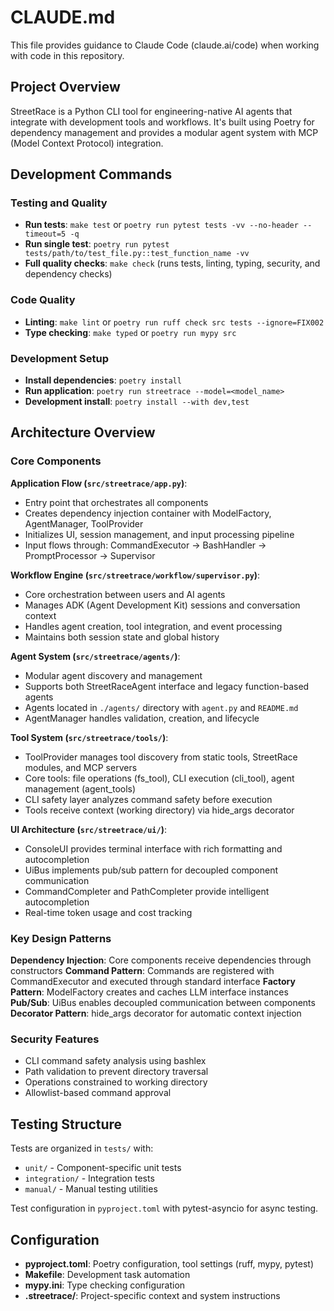 # CLAUDE.md

This file provides guidance to Claude Code (claude.ai/code) when working with code in this repository.

## Project Overview

StreetRace is a Python CLI tool for engineering-native AI agents that integrate with development tools and workflows. It's built using Poetry for dependency management and provides a modular agent system with MCP (Model Context Protocol) integration.

## Development Commands

### Testing and Quality
- **Run tests**: `make test` or `poetry run pytest tests -vv --no-header --timeout=5 -q`
- **Run single test**: `poetry run pytest tests/path/to/test_file.py::test_function_name -vv`
- **Full quality checks**: `make check` (runs tests, linting, typing, security, and dependency checks)

### Code Quality
- **Linting**: `make lint` or `poetry run ruff check src tests --ignore=FIX002`
- **Type checking**: `make typed` or `poetry run mypy src`

### Development Setup
- **Install dependencies**: `poetry install`
- **Run application**: `poetry run streetrace --model=<model_name>`
- **Development install**: `poetry install --with dev,test`

## Architecture Overview

### Core Components

**Application Flow (`src/streetrace/app.py`)**:
- Entry point that orchestrates all components
- Creates dependency injection container with ModelFactory, AgentManager, ToolProvider
- Initializes UI, session management, and input processing pipeline
- Input flows through: CommandExecutor → BashHandler → PromptProcessor → Supervisor

**Workflow Engine (`src/streetrace/workflow/supervisor.py`)**:
- Core orchestration between users and AI agents
- Manages ADK (Agent Development Kit) sessions and conversation context
- Handles agent creation, tool integration, and event processing
- Maintains both session state and global history

**Agent System (`src/streetrace/agents/`)**:
- Modular agent discovery and management
- Supports both StreetRaceAgent interface and legacy function-based agents
- Agents located in `./agents/` directory with `agent.py` and `README.md`
- AgentManager handles validation, creation, and lifecycle

**Tool System (`src/streetrace/tools/`)**:
- ToolProvider manages tool discovery from static tools, StreetRace modules, and MCP servers
- Core tools: file operations (fs_tool), CLI execution (cli_tool), agent management (agent_tools)
- CLI safety layer analyzes command safety before execution
- Tools receive context (working directory) via hide_args decorator

**UI Architecture (`src/streetrace/ui/`)**:
- ConsoleUI provides terminal interface with rich formatting and autocompletion
- UiBus implements pub/sub pattern for decoupled component communication
- CommandCompleter and PathCompleter provide intelligent autocompletion
- Real-time token usage and cost tracking

### Key Design Patterns

**Dependency Injection**: Core components receive dependencies through constructors
**Command Pattern**: Commands are registered with CommandExecutor and executed through standard interface
**Factory Pattern**: ModelFactory creates and caches LLM interface instances
**Pub/Sub**: UiBus enables decoupled communication between components
**Decorator Pattern**: hide_args decorator for automatic context injection

### Security Features

- CLI command safety analysis using bashlex
- Path validation to prevent directory traversal
- Operations constrained to working directory
- Allowlist-based command approval

## Testing Structure

Tests are organized in `tests/` with:
- `unit/` - Component-specific unit tests
- `integration/` - Integration tests
- `manual/` - Manual testing utilities

Test configuration in `pyproject.toml` with pytest-asyncio for async testing.

## Configuration

- **pyproject.toml**: Poetry configuration, tool settings (ruff, mypy, pytest)
- **Makefile**: Development task automation
- **mypy.ini**: Type checking configuration
- **.streetrace/**: Project-specific context and system instructions